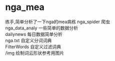# nga_mea
练手,简单分析了一下nga的mea病栋
nga_spider 爬虫  
nga_data_analy 一些简单的数据分析  
dailynews 每日数据简单分析  
nga.txt 自定义分词词典  
FilterWords 自定义过滤词典  
/img 绘制词云形状参考用图片  
